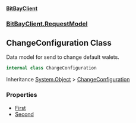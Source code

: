#### [BitBayClient](./index.md 'index')
### [BitBayClient.RequestModel](./BitBayClient-RequestModel.md 'BitBayClient.RequestModel')
## ChangeConfiguration Class
Data model for send to change default walets.  
```csharp
internal class ChangeConfiguration
```
Inheritance [System.Object](https://docs.microsoft.com/en-us/dotnet/api/System.Object 'System.Object') &gt; [ChangeConfiguration](./BitBayClient-RequestModel-ChangeConfiguration.md 'BitBayClient.RequestModel.ChangeConfiguration')  
### Properties
- [First](./BitBayClient-RequestModel-ChangeConfiguration-First.md 'BitBayClient.RequestModel.ChangeConfiguration.First')
- [Second](./BitBayClient-RequestModel-ChangeConfiguration-Second.md 'BitBayClient.RequestModel.ChangeConfiguration.Second')

